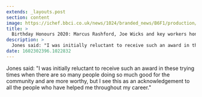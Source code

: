 ```yaml
--- 
extends: _layouts.post 
section: content 
image: https://ichef.bbci.co.uk/news/1024/branded_news/B6F1/production/_114833864_rashfordwicks1.jpg 
title: > 
  Birthday Honours 2020: Marcus Rashford, Joe Wicks and key workers honoured 
description: > 
  Jones said: "I was initially reluctant to receive such an award in these trying times when there are so many people doing so much good for the community and are more worthy, but I see this as an acknowledgement to all the people who have helped me throughout my career." 
date: 1602302396.1022832 
--- 
```

Jones said: "I was initially reluctant to receive such an award in these trying times when there are so many people doing so much good for the community and are more worthy, but I see this as an acknowledgement to all the people who have helped me throughout my career."